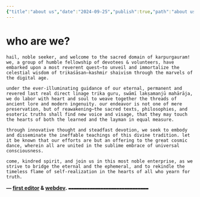 ```yaml
---
{"title":"about us","date":"2024-09-25","publish":true,"path":"about us.md","permalink":"/about-us/","PassFrontmatter":true}
---
```


# who are we?

`hail, noble seeker, and welcome to the sacred domain of karpurgauram! we, a group of humble fellowship of devotees & volunteers, have embarked upon a most reverent quest—to unveil and immortalize the celestial wisdom of trikaśāsan—kashmir shaivism through the marvels of the digital age.`

`under the ever-illuminating guidance of our eternal, permanent and revered last real direct linage trika guru, swāmī lakṣamanjū mahārāja, we do labor with heart and soul to weave together the threads of ancient lore and modern ingenuity. our endeavor is not one of mere preservation, but of reawakening—the sacred texts, philosophies, and esoteric truths shall find new voice and visage, that they may touch the hearts of both the learned and the layman in equal measure.`

`through innovative thought and steadfast devotion, we seek to embody and disseminate the ineffable teachings of this divine tradition. let it be known that our efforts are but an offering to the great cosmic dance, wherein all are united in the sublime embrace of universal consciousness.`

`come, kindred spirit, and join us in this most noble enterprise, as we strive to bridge the eternal and the ephemeral, and to rekindle the timeless flame of self-realization in the hearts of all who yearn for truth.`

**— [first editor](https://t.me/karpurgauram) & [webdev](https://neovoid.is-cool.dev/).**
`▬▬▬▬▬▬▬▬▬▬▬▬▬▬▬▬▬▬▬▬▬▬▬▬▬▬▬▬▬▬`